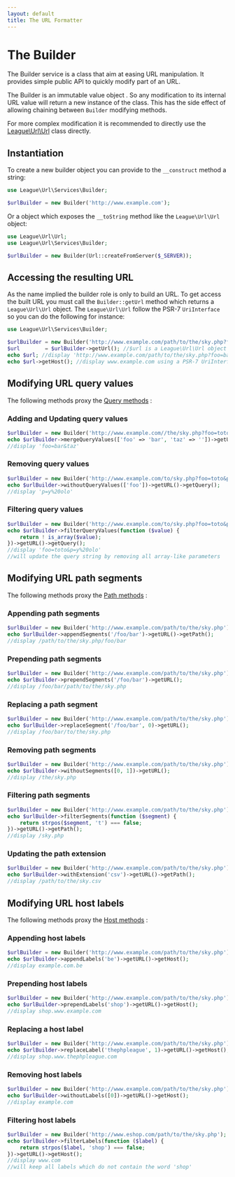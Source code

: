 ```yaml
---
layout: default
title: The URL Formatter
---
```


# The Builder

The Builder service is a class that aim at easing URL manipulation. It provides simple public API to quickly modify part of an URL.

The Builder is an immutable value object . So any modification to its internal URL value will return a new instance of the class. This has the side effect of allowing chaining between `Builder` modifying methods.

For more complex modification it is recommended to directly use the [League\Url\Url](/dev-master/url/manipulation) class directly.

## Instantiation

To create a new builder object you can provide to the `__construct` method a string:

~~~php
use League\Url\Services\Builder;

$urlBuilder = new Builder('http://www.example.com');
~~~

Or a object which exposes the `__toString` method like the `League\Url\Url` object:

~~~php
use League\Url\Url;
use League\Url\Services\Builder;

$urlBuilder = new Builder(Url::createFromServer($_SERVER));
~~~

## Accessing the resulting URL

As the name implied the builder role is only to build an URL. To get access the built URL you must call the `Builder::getUrl` method which returns a `League\Url\Url` object. The `League\Url\Url` follow the PSR-7 `UriInterface` so you can do the following for instance:

~~~php
use League\Url\Services\Builder;

$urlBuilder = new Builder('http://www.example.com/path/to/the/sky.php?foo=bar#~typo');
$url        = $urlBuilder->getUrl(); //$url is a League\Url\Url object
echo $url; //display 'http://www.example.com/path/to/the/sky.php?foo=bar#~typo'
echo $url->getHost(); //display www.example.com using a PSR-7 UriInterface method
~~~

## Modifying URL query values

The following methods proxy the [Query methods](/dev-master/components/query/) :

### Adding and Updating query values

~~~php
$urlBuilder = new Builder('http://www.example.com//the/sky.php?foo=toto#~typo');
echo $urlBuilder->mergeQueryValues(['foo' => 'bar', 'taz' => ''])->getURL()->getQuery();
//display 'foo=bar&taz'
~~~

### Removing query values

~~~php
$urlBuilder = new Builder('http://www.example.com/to/sky.php?foo=toto&p=y+olo#~typo');
echo $urlBuilder->withoutQueryValues(['foo'])->getURL()->getQuery();
//display 'p=y%20olo'
~~~

### Filtering query values

~~~php
$urlBuilder = new Builder('http://www.example.com/to/sky.php?foo=toto&p=y+olo#~typo');
echo $urlBuilder->filterQueryValues(function ($value) {
	return ! is_array($value);
})->getURL()->getQuery();
//display 'foo=toto&p=y%20olo'
//will update the query string by removing all array-like parameters
~~~

## Modifying URL path segments

The following methods proxy the [Path methods](/dev-master/components/path/) :

### Appending path segments

~~~php
$urlBuilder = new Builder('http://www.example.com/path/to/the/sky.php');
echo $urlBuilder->appendSegments('/foo/bar')->getURL()->getPath();
//display /path/to/the/sky.php/foo/bar
~~~

### Prepending path segments

~~~php
$urlBuilder = new Builder('http://www.example.com/path/to/the/sky.php');
echo $urlBuilder->prependSegments('/foo/bar')->getURL();
//display /foo/bar/path/to/the/sky.php
~~~

### Replacing a path segment

~~~php
$urlBuilder = new Builder('http://www.example.com/path/to/the/sky.php');
echo $urlBuilder->replaceSegment('/foo/bar', 0)->getURL();
//display /foo/bar/to/the/sky.php
~~~

### Removing path segments

~~~php
$urlBuilder = new Builder('http://www.example.com/path/to/the/sky.php');
echo $urlBuilder->withoutSegments([0, 1])->getURL();
//display /the/sky.php
~~~

### Filtering path segments

~~~php
$urlBuilder = new Builder('http://www.example.com/path/to/the/sky.php');
echo $urlBuilder->filterSegments(function ($segment) {
	return strpos($segment, 't') === false;
})->getURL()->getPath();
//display /sky.php
~~~

### Updating the path extension

~~~php
$urlBuilder = new Builder('http://www.example.com/path/to/the/sky.php');
echo $urlBuilder->withExtension('csv')->getURL()->getPath();
//display /path/to/the/sky.csv
~~~

## Modifying URL host labels

The following methods proxy the [Host methods](/dev-master/components/host/) :

### Appending host labels

~~~php
$urlBuilder = new Builder('http://www.example.com/path/to/the/sky.php');
echo $urlBuilder->appendLabels('be')->getURL()->getHost();
//display example.com.be
~~~

### Prepending host labels

~~~php
$urlBuilder = new Builder('http://www.example.com/path/to/the/sky.php');
echo $urlBuilder->prependLabels('shop')->getURL()->getHost();
//display shop.www.example.com
~~~

### Replacing a host label

~~~php
$urlBuilder = new Builder('http://www.example.com/path/to/the/sky.php');
echo $urlBuilder->replaceLabel('thephpleague', 1)->getURL()->getHost();
//display shop.www.thephpleague.com
~~~

### Removing host labels

~~~php
$urlBuilder = new Builder('http://www.example.com/path/to/the/sky.php');
echo $urlBuilder->withoutLabels([0])->getURL()->getHost();
//display example.com
~~~

### Filtering host labels

~~~php
$urlBuilder = new Builder('http://www.eshop.com/path/to/the/sky.php');
echo $urlBuilder->filterLabels(function ($label) {
	return strpos($label, 'shop') === false;
})->getURL()->getHost();
//display www.com
//will keep all labels which do not contain the word 'shop'
~~~